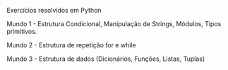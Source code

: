 Exercícios resolvidos em Python

Mundo 1 - Estrutura Condicional, Manipulação de Strings, Módulos, Tipos primitivos.

Mundo 2 - Estrutura de repetição for e while

Mundo 3 - Estrutura de dados (Dicionários, Funções, Listas, Tuplas)
